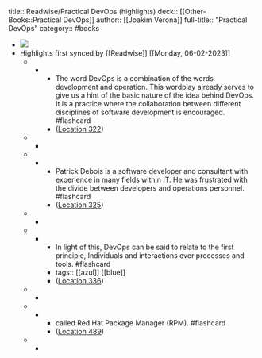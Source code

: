 title:: Readwise/Practical DevOps (highlights)
deck:: [[Other-Books::Practical DevOps]]
author:: [[Joakim Verona]]
full-title:: "Practical DevOps"
category:: #books

- ![](https://images-na.ssl-images-amazon.com/images/I/51-lY0PtmnL._SL200_.jpg)
- Highlights first synced by [[Readwise]] [[Monday, 06-02-2023]]
	- -
		- The word DevOps is a combination of the words development and operation. This wordplay already serves to give us a hint of the basic nature of the idea behind DevOps. It is a practice where the collaboration between different disciplines of software development is encouraged. #flashcard
		- ([Location 322](https://readwise.io/to_kindle?action=open&asin=B07BJKRXXK&location=322))
	- -
	- -
		- Patrick Debois is a software developer and consultant with experience in many fields within IT. He was frustrated with the divide between developers and operations personnel. #flashcard
		- ([Location 325](https://readwise.io/to_kindle?action=open&asin=B07BJKRXXK&location=325))
	- -
	- -
		- In light of this, DevOps can be said to relate to the first principle, Individuals and interactions over processes and tools. #flashcard
		- tags:: [[azul]] [[blue]]
		- ([Location 336](https://readwise.io/to_kindle?action=open&asin=B07BJKRXXK&location=336))
	- -
	- -
		- called Red Hat Package Manager (RPM). #flashcard
		- ([Location 489](https://readwise.io/to_kindle?action=open&asin=B07BJKRXXK&location=489))
	- -